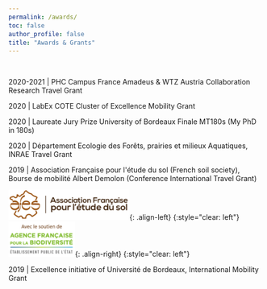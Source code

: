 ```yaml
---
permalink: /awards/
toc: false
author_profile: false
title: "Awards & Grants"
---
```

<br>

2020-2021 | PHC Campus France Amadeus & WTZ Austria Collaboration Research Travel Grant 

2020 | LabEx COTE Cluster of Excellence Mobility Grant

2020 | Laureate Jury Prize University of Bordeaux Finale MT180s (My PhD in 180s)

2020 | Département Ecologie des Forêts, prairies et milieux Aquatiques, INRAE Travel Grant

2019 | Association Française pour l'étude du sol (French soil society), Bourse de mobilité Albert Demolon (Conference International Travel Grant)

![](/img/afes_logo.png){: .align-left}
{:style="clear: left"}
![](/img/afb_logo.png){: .align-right}
{:style="clear: left"}

2019 | Excellence initiative of Université de Bordeaux, International Mobility Grant
    
